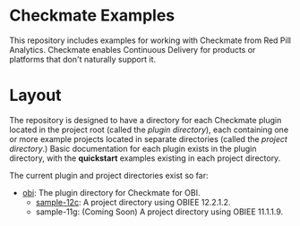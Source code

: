 # Checkmate Examples
This repository includes examples for working with Checkmate from Red Pill Analytics. Checkmate enables Continuous Delivery for products or platforms that don't naturally support it.

# Layout
The repository is designed to have a directory for each Checkmate plugin located in the project root (called the *plugin directory*), each containing one or more example projects located in separate directories (called the *project directory*.) Basic documentation for each plugin exists in the plugin directory, with the **quickstart** examples existing in each project directory.

The current plugin and project directories exist so far:

- [obi](obi): The plugin directory for Checkmate for OBI.
    - [sample-12c](obi/sample-12c): A project directory using OBIEE 12.2.1.2.
    - sample-11g: (Coming Soon) A project directory using OBIEE 11.1.1.9.
